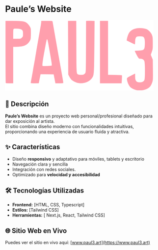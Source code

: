 # Paule’s Website

![Paule Logo](public/paulerosado2.png)

## 📖 Descripción
**Paule’s Website** es un proyecto web personal/profesional diseñado para dar exposición al artista.  
El sitio combina diseño moderno con funcionalidades intuitivas, proporcionando una experiencia de usuario fluida y atractiva.

## ✨ Características
- Diseño **responsivo** y adaptativo para móviles, tablets y escritorio  
- Navegación clara y sencilla  
- Integración con redes sociales. 
- Optimizado para **velocidad y accesibilidad**  

## 🛠 Tecnologías Utilizadas
- **Frontend:** [HTML, CSS, Typescript]  
- **Estilos:** [Tailwind CSS]  
- **Herramientas:** [ Next.js, React, Tailwind CSS]
  
## 🌐 Sitio Web en Vivo
Puedes ver el sitio en vivo aquí: [www.paul3.art](https://www.paul3.art)

